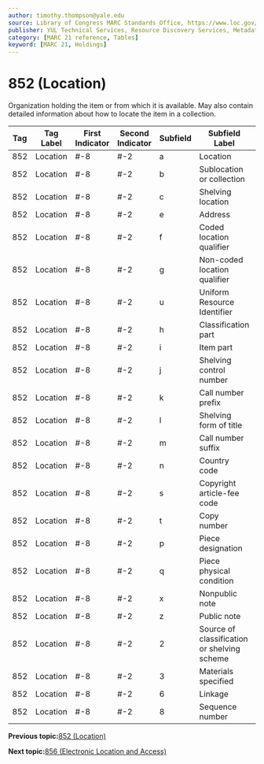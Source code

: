 ```yaml
---
author: timothy.thompson@yale.edu
source: Library of Congress MARC Standards Office, https://www.loc.gov/marc/holdings/hd852.html
publisher: YUL Technical Services, Resource Discovery Services, Metadata Services Unit
category: [MARC 21 reference, Tables]
keyword: [MARC 21, Holdings]
---
```


# 852 \(Location\)

Organization holding the item or from which it is available. May also contain detailed information about how to locate the item in a collection.

|Tag|Tag Label|First Indicator|Second Indicator|Subfield|Subfield Label|Repeatable|
|---|---------|---------------|----------------|--------|--------------|----------|
|852|Location|\#-8|\#-2|a|Location|F|
|852|Location|\#-8|\#-2|b|Sublocation or collection|T|
|852|Location|\#-8|\#-2|c|Shelving location|T|
|852|Location|\#-8|\#-2|e|Address|T|
|852|Location|\#-8|\#-2|f|Coded location qualifier|T|
|852|Location|\#-8|\#-2|g|Non-coded location qualifier|T|
|852|Location|\#-8|\#-2|u|Uniform Resource Identifier|T|
|852|Location|\#-8|\#-2|h|Classification part|F|
|852|Location|\#-8|\#-2|i|Item part|T|
|852|Location|\#-8|\#-2|j|Shelving control number|F|
|852|Location|\#-8|\#-2|k|Call number prefix|T|
|852|Location|\#-8|\#-2|l|Shelving form of title|F|
|852|Location|\#-8|\#-2|m|Call number suffix|T|
|852|Location|\#-8|\#-2|n|Country code|F|
|852|Location|\#-8|\#-2|s|Copyright article-fee code|T|
|852|Location|\#-8|\#-2|t|Copy number|F|
|852|Location|\#-8|\#-2|p|Piece designation|F|
|852|Location|\#-8|\#-2|q|Piece physical condition|F|
|852|Location|\#-8|\#-2|x|Nonpublic note|T|
|852|Location|\#-8|\#-2|z|Public note|T|
|852|Location|\#-8|\#-2|2|Source of classification or shelving scheme|F|
|852|Location|\#-8|\#-2|3|Materials specified|F|
|852|Location|\#-8|\#-2|6|Linkage|F|
|852|Location|\#-8|\#-2|8|Sequence number|F|

**Previous topic:**[852 \(Location\)](../tables/852_bib_table.md)

**Next topic:**[856 \(Electronic Location and Access\)](../tables/856_bib_table.md)

